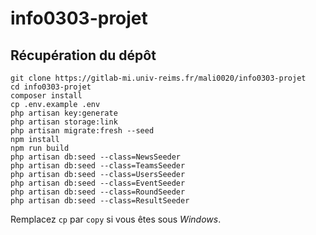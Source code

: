 # info0303-projet

## Récupération du dépôt

```
git clone https://gitlab-mi.univ-reims.fr/mali0020/info0303-projet
cd info0303-projet
composer install
cp .env.example .env
php artisan key:generate
php artisan storage:link
php artisan migrate:fresh --seed
npm install
npm run build
php artisan db:seed --class=NewsSeeder
php artisan db:seed --class=TeamsSeeder
php artisan db:seed --class=UsersSeeder
php artisan db:seed --class=EventSeeder
php artisan db:seed --class=RoundSeeder
php artisan db:seed --class=ResultSeeder

```

Remplacez `cp` par `copy` si vous êtes sous *Windows*.